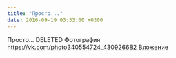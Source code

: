 ```yaml
---
title: "Просто..."
date: 2016-09-19 03:33:00 +0300
---
```


Просто...
DELETED
Фотография
<a class="vk-attach" href="https://vk.com/photo340554724_430926682">https://vk.com/photo340554724_430926682</a>
<a class="vk-attach" href="https://vk.com/photo340554724_430926682">Вложение</a>
